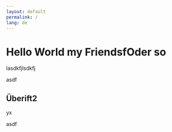 ```yaml
---
layout: default
permalink: /
lang: de
---
```


<!--
/ @mt-5 @ps-5 
-->
# Hello World my Friendsf<b>Oder so</b>

lasdkfjlsdkfj

<!--
/ 
! screen-mobile 
-->

asdf

<!--
/ @container > @row
> @col-6
> @col-6
-->

## Überift2
yx

asdf
